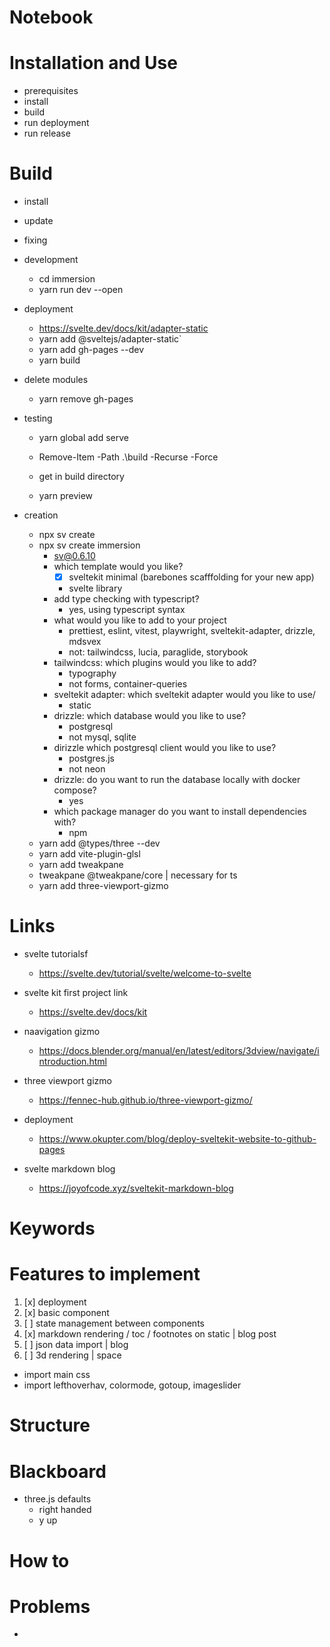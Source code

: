 # Notebook

# Installation and Use
- prerequisites
- install
- build
- run deployment
- run release

# Build 
- install
- update
- fixing

- development
    - cd immersion
    - yarn run dev --open 
    
- deployment
    - https://svelte.dev/docs/kit/adapter-static
    - yarn add @sveltejs/adapter-static`
    - yarn add gh-pages --dev
    - yarn build

- delete modules
    - yarn remove gh-pages

- testing
    - yarn global add serve

    - Remove-Item -Path .\build -Recurse -Force
    - get in build directory
    - yarn preview 

- creation
    - npx sv create <app-name>
    - npx sv create immersion
        - sv@0.6.10
        - which template would you like?
            - [x] sveltekit minimal (barebones scafffolding for your new app)
            - svelte library
        - add type checking with typescript?
            - yes, using typescript syntax
        - what would you like to add to your project
            - prettiest, eslint, vitest, playwright, sveltekit-adapter, drizzle, mdsvex
            - not: tailwindcss, lucia, paraglide, storybook
        - tailwindcss: which plugins would you like to add?
            - typography
            - not forms, container-queries
        - sveltekit adapter: which sveltekit adapter would you like to use/
            - static
        - drizzle: which database would you like to use?
            - postgresql
            - not mysql, sqlite
        - dirizzle which postgresql client would you like to use?
            - postgres.js 
            - not neon
        - drizzle: do you want to run the database locally with docker compose?
            - yes
        - which package manager do you want to install dependencies with?
            - npm
    - yarn add @types/three --dev
    - yarn add vite-plugin-glsl
    - yarn add tweakpane
    - tweakpane @tweakpane/core | necessary for ts
    - yarn add three-viewport-gizmo

# Links
- svelte tutorialsf
    - https://svelte.dev/tutorial/svelte/welcome-to-svelte

- svelte kit first project link
    - https://svelte.dev/docs/kit

- naavigation gizmo
    - https://docs.blender.org/manual/en/latest/editors/3dview/navigate/introduction.html

- three viewport gizmo
    - https://fennec-hub.github.io/three-viewport-gizmo/

- deployment
    - https://www.okupter.com/blog/deploy-sveltekit-website-to-github-pages

- svelte markdown blog
    - https://joyofcode.xyz/sveltekit-markdown-blog

# Keywords

# Features to implement
1. [x] deployment
2. [x] basic component
3. [ ] state management between components             
4. [x] markdown rendering / toc / footnotes on static   | blog post
5. [ ] json data import                                 | blog
6. [ ] 3d rendering                                     | space

- import main css
- import lefthoverhav, colormode, gotoup, imageslider

# Structure

# Blackboard
- three.js defaults
    - right handed
    - y up

# How to

# Problems
- <problem>

